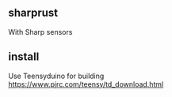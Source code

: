 ## sharprust
With Sharp sensors

## install
Use Teensyduino for building https://www.pjrc.com/teensy/td_download.html
